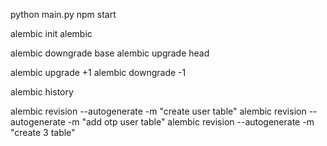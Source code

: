 <!-- uvicorn main:app --host 0.0.0.0 --port 8000 -->

python main.py
npm start

<!--  -->
<!-- 0 VND; Thể loại, Bài viết, Bình luận -->

<!-- Phân biệt thư viện và famework -->

<!-- Dùng alembic quản lý phiên bản SQL -->

alembic init alembic

alembic downgrade base
alembic upgrade head

alembic upgrade +1
alembic downgrade -1

alembic history

alembic revision --autogenerate -m "create user table"
alembic revision --autogenerate -m "add otp user table"
alembic revision --autogenerate -m "create 3 table"

<!-- CSS fe sau -->
